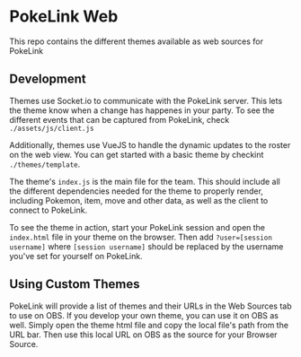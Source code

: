 # PokeLink Web

This repo contains the different themes available as web sources for PokeLink

## Development

Themes use Socket.io to communicate with the PokeLink server. This lets the theme know when a change has happenes in your party. To see the different events that can be captured from PokeLink, check `./assets/js/client.js`

Additionally, themes use VueJS to handle the dynamic updates to the roster on the web view. You can get started with a basic theme by checkint `./themes/template`.

The theme's `index.js` is the main file for the team. This should include all the different dependencies needed for the theme to properly render, including Pokemon, item, move and other data, as well as the client to connect to PokeLink.

To see the theme in action, start your PokeLink session and open the `index.html` file in your theme on the browser. Then add `?user=[session username]` where `[session username]` should be replaced by the username you've set for yourself on PokeLink.

## Using Custom Themes

PokeLink will provide a list of themes and their URLs in the Web Sources tab to use on OBS. If you develop your own theme, you can use it on OBS as well. Simply open the theme html file and copy the local file's path from the URL bar. Then use this local URL on OBS as the source for your Browser Source.